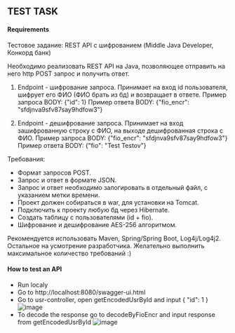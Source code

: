 ## TEST TASK
#### Requirements

Тестовое задание: REST API с шифрованием (Middle Java Developer, Конкорд банк)

Необходимо реализовать REST API на Java, позволяющее отправить на него http POST запрос и получить ответ.

1. Endpoint - шифрование запроса.
   Принимает на вход id пользователя, шифрует его ФИО (ФИО брать из бд) и возвращает в ответе.
   Пример запроса BODY:
   {"id": 1}
   Пример ответа BODY:
   {"fio_encr": "sfdjnva9sfv87say9hdfow3"}

2. Endpoint - дешифрование запроса.
   Принимает на вход зашифрованную строку с ФИО, на выходе дешифрованная строка с ФИО.
   Пример запроса BODY:
   {"fio_encr": "sfdjnva9sfv87say9hdfow3"}
   Пример ответа BODY:
   {"fio": "Test Testov"}


Требования:
- Формат запросов POST.
- Запрос и ответ в формате JSON.
- Запрос и ответ необходимо залогировать в отдельный файл, с указанием метки времени.
- Проект должен собираться в war, для установки на Tomcat.
- Подключить к проекту любую бд через Hibernate.
- Создать таблицу с пользователями (id + fio).
- Шифрование и дешифрование AES-256 алгоритмом.


Рекомендуется использовать Maven, Spring/Spring Boot, Log4j/Log4j2. Остальное на усмотрение разработчика. Желательно выполнить максимальное количество требований :)
#### How to test an API
- Run localy
- Go to http://localhost:8080/swagger-ui.html
- Go to usr-controller, open getEncodedUsrById and input 
{
  "id": 1
}
![image](https://user-images.githubusercontent.com/43958636/111880442-6239b600-89b4-11eb-8910-ecef9398f1d2.png)
- To decode the response go to decodeByFioEncr and input response from getEncodedUsrById
![image](https://user-images.githubusercontent.com/43958636/111880527-c2c8f300-89b4-11eb-88a4-49969a6b5c6b.png)

